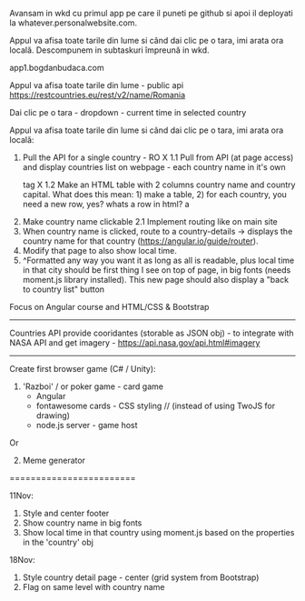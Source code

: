 Avansam in wkd cu primul app pe care il puneti pe github si apoi il deployati la whatever.personalwebsite.com.

Appul va afisa toate tarile din lume si când dai clic pe o tara, imi arata ora locală. Descompunem in subtaskuri împreună in wkd.

app1.bogdanbudaca.com

Appul va afisa toate tarile din lume - public api https://restcountries.eu/rest/v2/name/Romania

Dai clic pe o tara - dropdown - current time in selected country






Appul va afisa toate tarile din lume si când dai clic pe o tara, imi arata ora locală:

1. Pull the API for a single country - RO X
1.1 Pull from API (at page access) and display countries list on webpage - each country name in it's own <p> tag X
1.2 Make an HTML  table with 2 columns country name and country capital. What does this mean: 1) make a table, 2) for each country, you need a new row, yes? whats a row in html? a <tr>
2. Make country name clickable
2.1 Implement routing like on main site
3. When country name is clicked, route to a country-details -> displays the country name for that country (https://angular.io/guide/router).
4. Modify that page to also show local time.
5. ^Formatted any way you want it as long as all is readable, plus local time in that city should be first thing I see on top of page, in big fonts  (needs moment.js library installed). This new page should also display a "back to country list" button

Focus on Angular course and HTML/CSS & Bootstrap

------------------------

Countries API provide cooridantes (storable as JSON obj) - to integrate with NASA API and get imagery - https://api.nasa.gov/api.html#imagery 

-------------------------

Create first browser game (C# / Unity):

1. 'Razboi' / or poker game - card game
    - Angular
    - fontawesome cards - CSS styling // (instead of using TwoJS for drawing)
    - node.js server - game host

Or

2. Meme generator


========================

11Nov:

1. Style and center footer
2. Show country name in big fonts
3. Show local time in that country using moment.js based on the properties in the 'country' obj

18Nov:

1. Style country detail page - center (grid system from Bootstrap)
2. Flag on same level with country name
